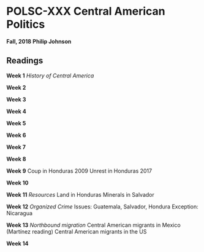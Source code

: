 # POLSC-XXX Central American Politics
**Fall, 2018**
**Philip Johnson**

## Readings

**Week 1**
*History of Central America*

**Week 2**


**Week 3**

**Week 4**

**Week 5**

**Week 6**

**Week 7**

**Week 8**

**Week 9**
Coup in Honduras 2009
Unrest in Honduras 2017

**Week 10**

**Week 11**
*Resources*
Land in Honduras
Minerals in Salvador

**Week 12**
*Organized Crime*
Issues: Guatemala, Salvador, Hondura
Exception: Nicaragua

**Week 13**
*Northbound migration*
Central American migrants in Mexico (Martínez reading)
Central American migrants in the US

**Week 14**